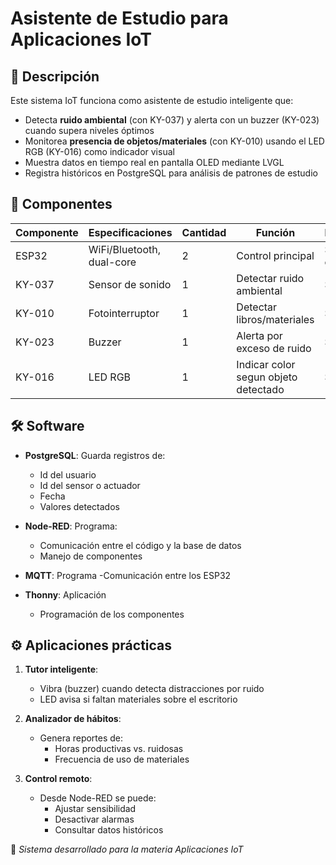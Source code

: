 # Asistente de Estudio para Aplicaciones IoT

## 📌 Descripción
Este sistema IoT funciona como asistente de estudio inteligente que:
- Detecta **ruido ambiental** (con KY-037) y alerta con un buzzer (KY-023) cuando supera niveles óptimos
- Monitorea **presencia de objetos/materiales** (con KY-010) usando el LED RGB (KY-016) como indicador visual
- Muestra datos en tiempo real en pantalla OLED mediante LVGL
- Registra históricos en PostgreSQL para análisis de patrones de estudio

## 🔧 Componentes

| Componente | Especificaciones | Cantidad | Función | Precio |
|-----------|------------------|----------|---------|--------|
| ESP32 | WiFi/Bluetooth, dual-core | 2 | Control principal | $150 c/u |
| KY-037 | Sensor de sonido | 1 | Detectar ruido ambiental | $41 |
| KY-010 | Fotointerruptor | 1 | Detectar libros/materiales | $35 |
| KY-023 | Buzzer | 1 | Alerta por exceso de ruido | $30 |
| KY-016 | LED RGB | 1 | Indicar color segun objeto detectado | $45 |


## 🛠 Software
- **PostgreSQL**: Guarda registros de:
  - Id del usuario
  - Id del sensor o actuador
  - Fecha
  - Valores detectados
    
- **Node-RED**: Programa:
  - Comunicación entre el código y la base de datos
  - Manejo de componentes
    
- **MQTT**: Programa
  -Comunicación entre los ESP32

- **Thonny**: Aplicación
  - Programación de los componentes

## ⚙️ Aplicaciones prácticas
1. **Tutor inteligente**: 
   - Vibra (buzzer) cuando detecta distracciones por ruido
   - LED avisa si faltan materiales sobre el escritorio

2. **Analizador de hábitos**:
   - Genera reportes de:
     - Horas productivas vs. ruidosas
     - Frecuencia de uso de materiales

3. **Control remoto**:
   - Desde Node-RED se puede:
     - Ajustar sensibilidad
     - Desactivar alarmas
     - Consultar datos históricos

🔹 *Sistema desarrollado para la materia Aplicaciones IoT*
